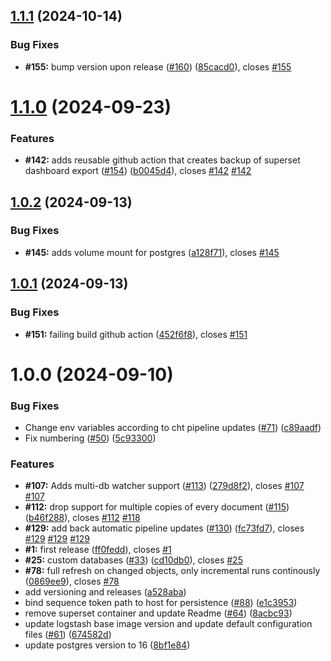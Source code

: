 ## [1.1.1](https://github.com/medic/cht-sync/compare/v1.1.0...v1.1.1) (2024-10-14)


### Bug Fixes

* **#155:** bump version upon release ([#160](https://github.com/medic/cht-sync/issues/160)) ([85cacd0](https://github.com/medic/cht-sync/commit/85cacd0580f47e44134ffeb13a71bcdd0ccaf574)), closes [#155](https://github.com/medic/cht-sync/issues/155)

# [1.1.0](https://github.com/medic/cht-sync/compare/v1.0.2...v1.1.0) (2024-09-23)


### Features

* **#142:** adds reusable github action that creates backup of superset dashboard export ([#154](https://github.com/medic/cht-sync/issues/154)) ([b0045d4](https://github.com/medic/cht-sync/commit/b0045d4717c4f287b2111a670b7730532b18e610)), closes [#142](https://github.com/medic/cht-sync/issues/142) [#142](https://github.com/medic/cht-sync/issues/142)

## [1.0.2](https://github.com/medic/cht-sync/compare/v1.0.1...v1.0.2) (2024-09-13)


### Bug Fixes

* **#145:** adds volume mount for postgres ([a128f71](https://github.com/medic/cht-sync/commit/a128f71d9354929aa633e1ab75e3a5be814ee09c)), closes [#145](https://github.com/medic/cht-sync/issues/145)

## [1.0.1](https://github.com/medic/cht-sync/compare/v1.0.0...v1.0.1) (2024-09-13)


### Bug Fixes

* **#151:** failing build github action ([452f6f8](https://github.com/medic/cht-sync/commit/452f6f8d62ae21d8ef45804f236af4e0520b6628)), closes [#151](https://github.com/medic/cht-sync/issues/151)

# 1.0.0 (2024-09-10)


### Bug Fixes

* Change env variables according to cht pipeline updates ([#71](https://github.com/medic/cht-sync/issues/71)) ([c89aadf](https://github.com/medic/cht-sync/commit/c89aadf71c4562dcd1ef79747f4ebc7733796459))
* Fix numbering ([#50](https://github.com/medic/cht-sync/issues/50)) ([5c93300](https://github.com/medic/cht-sync/commit/5c93300d2009c37b50088e4892795b7bce88a6c2))


### Features

* **#107:** Adds multi-db watcher support ([#113](https://github.com/medic/cht-sync/issues/113)) ([279d8f2](https://github.com/medic/cht-sync/commit/279d8f25e051c9d3ff9e8b46baa7f5faaecb2290)), closes [#107](https://github.com/medic/cht-sync/issues/107) [#107](https://github.com/medic/cht-sync/issues/107)
* **#112:** drop support for multiple copies of every document ([#115](https://github.com/medic/cht-sync/issues/115)) ([b46f288](https://github.com/medic/cht-sync/commit/b46f288f5cc15b28196f938141df36520d0f4674)), closes [#112](https://github.com/medic/cht-sync/issues/112) [#118](https://github.com/medic/cht-sync/issues/118)
* **#129:** add back automatic pipeline updates ([#130](https://github.com/medic/cht-sync/issues/130)) ([fc73fd7](https://github.com/medic/cht-sync/commit/fc73fd707cd6db76b12d7b03d356709bc726db07)), closes [#129](https://github.com/medic/cht-sync/issues/129) [#129](https://github.com/medic/cht-sync/issues/129) [#129](https://github.com/medic/cht-sync/issues/129)
* **#1:** first release ([ff0fedd](https://github.com/medic/cht-sync/commit/ff0feddeb35f7b78745bd40b7d2fe20e8f99d8c7)), closes [#1](https://github.com/medic/cht-sync/issues/1)
* **#25:** custom databases ([#33](https://github.com/medic/cht-sync/issues/33)) ([cd10db0](https://github.com/medic/cht-sync/commit/cd10db07ad2a0e2879e1eddb6be47c9ba9af10b8)), closes [#25](https://github.com/medic/cht-sync/issues/25)
* **#78:** full refresh on changed objects, only incremental runs continously ([0869ee9](https://github.com/medic/cht-sync/commit/0869ee9a6d4bd7bb4ee07022a55aef09ec085ce3)), closes [#78](https://github.com/medic/cht-sync/issues/78)
* add versioning and releases ([a528aba](https://github.com/medic/cht-sync/commit/a528aba64f3040d8163f2ea5d72f3457acf5dfa0))
* bind sequence token path to host for persistence ([#88](https://github.com/medic/cht-sync/issues/88)) ([e1c3953](https://github.com/medic/cht-sync/commit/e1c39536fc445aa6f88617bf852f8f41b0fc724f))
* remove superset container and update Readme ([#64](https://github.com/medic/cht-sync/issues/64)) ([8acbc93](https://github.com/medic/cht-sync/commit/8acbc9384cbc59c1776727ced63dd603d1fd09c7))
* update logstash base image version and update default configuration files ([#61](https://github.com/medic/cht-sync/issues/61)) ([674582d](https://github.com/medic/cht-sync/commit/674582d08c0b32542b366ca0c46cc03352845ece))
* update postgres version to 16 ([8bf1e84](https://github.com/medic/cht-sync/commit/8bf1e843b8c4821d460a63cc866d02baad7498bf))
